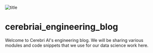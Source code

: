 ![title](https://www.cerebri.com/wp-content/uploads/2018/06/CerebriAi-1.svg)
# cerebriai_engineering_blog

Welcome to Cerebri AI's engineering blog. We will be sharing various modules and code snippets that we use for our data science work here.
